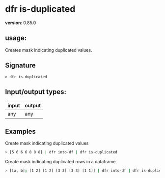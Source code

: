 # dfr is-duplicated

**version**: 0.85.0

## **usage**:

Creates mask indicating duplicated values.

## Signature

`> dfr is-duplicated `

## Input/output types:

| input | output |
| ----- | ------ |
| any   | any    |

## Examples

Create mask indicating duplicated values

```bash
> [5 6 6 6 8 8 8] | dfr into-df | dfr is-duplicated
```

Create mask indicating duplicated rows in a dataframe

```bash
> [[a, b]; [1 2] [1 2] [3 3] [3 3] [1 1]] | dfr into-df | dfr is-duplicated
```
